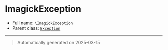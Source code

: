 
# ImagickException





* Full name: `\ImagickException`
* Parent class: [`Exception`](./Exception.md)






***
> Automatically generated on 2025-03-15
